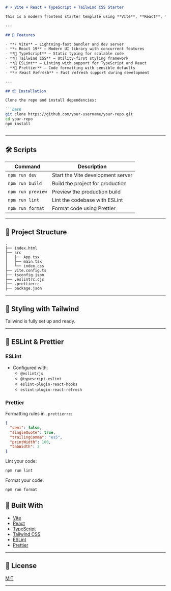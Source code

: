 ````markdown
# ⚡ Vite + React + TypeScript + Tailwind CSS Starter

This is a modern frontend starter template using **Vite**, **React**, **TypeScript**, **Tailwind CSS**, **ESLint**, and **Prettier** — all pre-configured and ready to go.

---

## 🚀 Features

- **⚡ Vite** – Lightning-fast bundler and dev server
- **⚛️ React 19** – Modern UI library with concurrent features
- **📘 TypeScript** – Static typing for scalable code
- **🎨 Tailwind CSS** – Utility-first styling framework
- **🧹 ESLint** – Linting with support for TypeScript and React
- **💅 Prettier** – Code formatting with sensible defaults
- **🔥 React Refresh** – Fast refresh support during development

---

## 📦 Installation

Clone the repo and install dependencies:

```bash
git clone https://github.com/your-username/your-repo.git
cd your-repo
npm install
```
````

---

## 🛠️ Scripts

| Command           | Description                       |
| ----------------- | --------------------------------- |
| `npm run dev`     | Start the Vite development server |
| `npm run build`   | Build the project for production  |
| `npm run preview` | Preview the production build      |
| `npm run lint`    | Lint the codebase with ESLint     |
| `npm run format`  | Format code using Prettier        |

---

## 📁 Project Structure

```
.
├── index.html
├── src
│   ├── App.tsx
│   ├── main.tsx
│   └── index.css
├── vite.config.ts
├── tsconfig.json
├── .eslintrc.cjs
├── .prettierrc
├── package.json
```

---

## 💄 Styling with Tailwind

Tailwind is fully set up and ready.

---

## 🧠 ESLint & Prettier

### ESLint

- Configured with:
  - `@eslint/js`
  - `@typescript-eslint`
  - `eslint-plugin-react-hooks`
  - `eslint-plugin-react-refresh`

### Prettier

Formatting rules in `.prettierrc`:

```json
{
  "semi": false,
  "singleQuote": true,
  "trailingComma": "es5",
  "printWidth": 100,
  "tabWidth": 2
}
```

Lint your code:

```bash
npm run lint
```

Format your code:

```bash
npm run format
```

## 🧱 Built With

- [Vite](https://vitejs.dev)
- [React](https://react.dev)
- [TypeScript](https://www.typescriptlang.org/)
- [Tailwind CSS](https://tailwindcss.com)
- [ESLint](https://eslint.org/)
- [Prettier](https://prettier.io/)

---

## 📜 License

[MIT](LICENSE)

---
